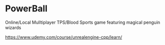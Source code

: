 # PowerBall
Online/Local Mulltiplayer TPS/Blood Sports game featuring magical penguin wizards 

https://www.udemy.com/course/unrealengine-cpp/learn/
